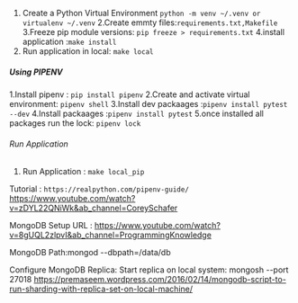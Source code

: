 1. Create a Python Virtual Environment
    `python -m venv ~/.venv or virtualenv ~/.venv`
2.Create emmty files:`requirements.txt,Makefile`
3.Freeze pip module versions: `pip freeze > requirements.txt`
4.install application :`make install`
5. Run application in local: `make local`

##### Using PIPENV #######

1.Install pipenv : `pip install pipenv`
2.Create and activate virtual environment: `pipenv shell`
3.Install dev packaages :`pipenv install pytest --dev`
4.Install packaages :`pipenv install pytest`
5.once installed all packages run the lock: `pipenv lock`

###### Run Application ######

1. Run Application : `make local_pip`

Tutorial : `https://realpython.com/pipenv-guide/`
https://www.youtube.com/watch?v=zDYL22QNiWk&ab_channel=CoreySchafer

MongoDB Setup URL : https://www.youtube.com/watch?v=8gUQL2zlpvI&ab_channel=ProgrammingKnowledge

MongoDB Path:mongod --dbpath=<PATH>/data/db


Configure MongoDB Replica:
Start replica on local system:  mongosh --port 27018
https://premaseem.wordpress.com/2016/02/14/mongodb-script-to-run-sharding-with-replica-set-on-local-machine/

